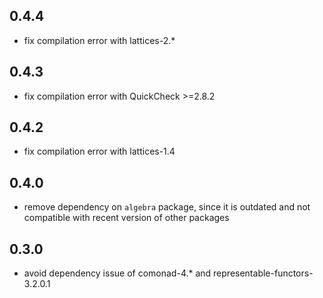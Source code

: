 0.4.4
-----
* fix compilation error with lattices-2.*

0.4.3
-----
* fix compilation error with QuickCheck >=2.8.2

0.4.2
-----
* fix compilation error with lattices-1.4

0.4.0
-----
* remove dependency on `algebra` package, since it is outdated and not compatible with recent version of other packages

0.3.0
-----
* avoid dependency issue of comonad-4.* and representable-functors-3.2.0.1


